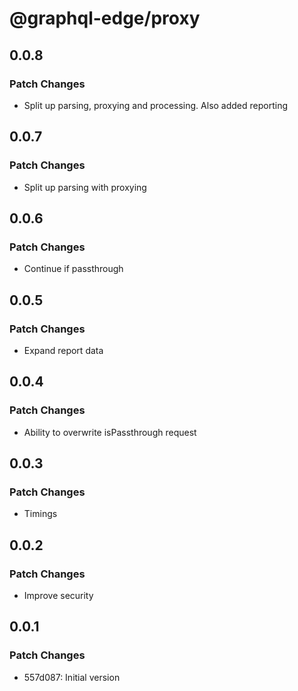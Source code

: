 # @graphql-edge/proxy

## 0.0.8

### Patch Changes

- Split up parsing, proxying and processing. Also added reporting

## 0.0.7

### Patch Changes

- Split up parsing with proxying

## 0.0.6

### Patch Changes

- Continue if passthrough

## 0.0.5

### Patch Changes

- Expand report data

## 0.0.4

### Patch Changes

- Ability to overwrite isPassthrough request

## 0.0.3

### Patch Changes

- Timings

## 0.0.2

### Patch Changes

- Improve security

## 0.0.1

### Patch Changes

- 557d087: Initial version
